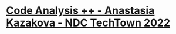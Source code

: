 # [Code Analysis ++ - Anastasia Kazakova - NDC TechTown 2022](https://www.youtube.com/watch?v=Icg248MNt2Q&list=LL6MKUgGZ9Q8c2Ff7GnoRoqA)





